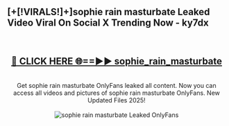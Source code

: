 <h2>[+[!VIRALS!]+]sophie rain masturbate Leaked Video Viral On Social X Trending Now - ky7dx</h2>
<br>
<div align="center">
<h2><a href="https://libra.edu.pl?sophie_rain_masturbate" rel="nofollow">🔴 CLICK HERE 🌐==►► sophie_rain_masturbate</a></h2>
<br>
Get sophie rain masturbate OnlyFans leaked all content. Now you can access all videos and pictures of sophie rain masturbate OnlyFans. New Updated Files 2025!
<br>
<br>
<a href="https://libra.edu.pl?sophie_rain_masturbate" rel="nofollow" data-target="animated-image.originalLink"><img src="https://i.ibb.co.com/WyWwxjT/player-gif2.gif" alt="sophie rain masturbate Leaked OnlyFans" style="max-width: 100%; display: inline-block;" data-target="animated-image.originalImage"></a>
</div>
<br>